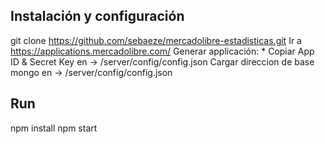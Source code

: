 ## Instalación y configuración

git clone https://github.com/sebaeze/mercadolibre-estadisticas.git
Ir a https://applications.mercadolibre.com/
Generar applicación:
    * Copiar App ID & Secret Key en -> /server/config/config.json
Cargar direccion de base mongo en   -> /server/config/config.json

## Run
npm install
npm start

##